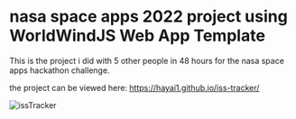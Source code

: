 # nasa space apps 2022 project using WorldWindJS Web App Template

This is the project i did with 5 other people in 48 hours for the nasa space apps hackathon challenge.

the project can be viewed here: https://hayai1.github.io/iss-tracker/

![issTracker](https://user-images.githubusercontent.com/60287993/207030093-6e1d782d-113b-4707-a738-b6bd045b1310.PNG)
